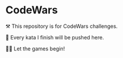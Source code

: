 # CodeWars
⚒️ This repository is for CodeWars challenges.

📌 Every kata I finish will be pushed here.

👨‍💻 Let the games begin!
